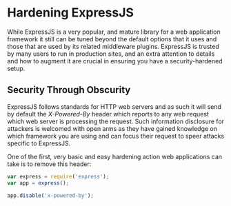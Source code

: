 # Hardening ExpressJS

While ExpressJS is a very popular, and mature library for a web application framework it still can be tuned beyond the default options that it uses and those that are used by its related middleware plugins. ExpressJS is trusted by many users to run in production sites, and an extra attention to details and how to augment it are crucial in ensuring you have a security-hardened setup.

## Security Through Obscurity

ExpressJS follows standards for HTTP web servers and as such it will send by default the *X-Powered-By* header which reports to any web request which web server is processing the request. Such information disclosure for attackers is welcomed with open arms as they have gained knowledge on which framework you are using and can focus their request to speer attacks specific to ExpressJS.

One of the first, very basic and easy hardening action web applications can take is to remove this header:

```js
var express = require('express');
var app = express();

app.disable('x-powered-by');
```

